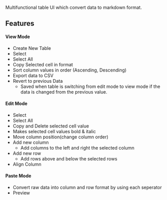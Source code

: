 Multifunctional table UI which convert data to markdown format.

## Features

#### View Mode

- Create New Table
- Select
- Select All
- Copy Selected cell in format
- Sort column values in order (Ascending, Descending)
- Export data to CSV
- Revert to previous Data
  - Saved when table is switching from edit mode to view mode if the data is changed from the previous value.

#### Edit Mode

- Select
- Select All
- Copy and Delete selected cell value
- Makes selected cell values ​​bold & italic
- Move column position(change column order)
- Add new column
  - Add columns to the left and right the selected column
- Add new row
  - Add rows above and below the selected rows
- Align Column

#### Paste Mode

- Convert raw data into column and row format by using each seperator
- Preview
